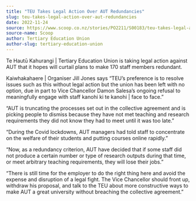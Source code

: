 ```yaml
---
title: "TEU Takes Legal Action Over AUT Redundancies"
slug: teu-takes-legal-action-over-aut-redundancies
date: 2022-11-24
source: https://www.scoop.co.nz/stories/PO2211/S00183/teu-takes-legal-action-over-aut-redundancies.htm
source-name: Scoop
author: Tertiary Education Union
author-slug: tertiary-education-union
---
```


<p>Te Hautū Kahurangi | Tertiary Education Union is taking
legal action against AUT that it hopes will curtail plans to
make 170 staff members redundant.</p>

<p>Kaiwhakahaere |
Organiser Jill Jones says “TEU’s preference is to
resolve issues such as this without legal action but the
union has been left with no option, due in part to Vice
Chancellor Damon Salesa’s ongoing refusal to meaningfully
engage with staff kanohi ki te kanohi | face to
face.”</p>

<p>“AUT is truncating the processes set out in
the collective agreement and is picking people to dismiss
because they have not met teaching and research requirements
they did not know they had to meet until it was too
late.”</p>

<p>“During the Covid lockdowns, AUT managers
had told staff to concentrate on the welfare of their
students and putting courses online
rapidly.”</p>

<p>“Now, as a redundancy criterion, AUT
have decided that if some staff did not produce a certain
number or type of research outputs during that time, or meet
arbitrary teaching requirements, they will lose their
jobs.”</p>

<p>“There is still time for the employer to do
the right thing here and avoid the expense and disruption of
a legal fight. The Vice Chancellor should front up, withdraw
his proposal, and talk to the TEU about more constructive
ways to make AUT a great university without breaching the
collective
agreement.”</p>

<p></p>